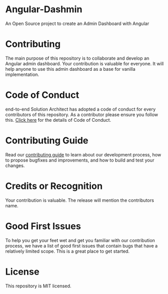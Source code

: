 # Angular-Dashmin
An Open Source project to create an Admin Dashboard with Angular

# Contributing
The main purpose of this repository is to collaborate and develop an Angular admin dashboard. Your contribution is valuable for everyone. It will help anyone to use this admin dashboard as a base for vanilla implementation.

# Code of Conduct
end-to-end Solution Architect has adopted a code of conduct for every contributors of this repository. As a contributor please ensure you follow this. [Click here](https://e2esolutionarchitect.com/open-source-guide) for the details of Code of Conduct. 

# Contributing Guide
Read our [contributing guide](https://e2esolutionarchitect.com/open-source-guide) to learn about our development process, how to propose bugfixes and improvements, and how to build and test your changes.

# Credits or Recognition
Your contribution is valuable. The release will mention the contributors name. 

# Good First Issues
To help you get your feet wet and get you familiar with our contribution process, we have a list of good first issues that contain bugs that have a relatively limited scope. This is a great place to get started.

# License
This repository is MIT licensed.

